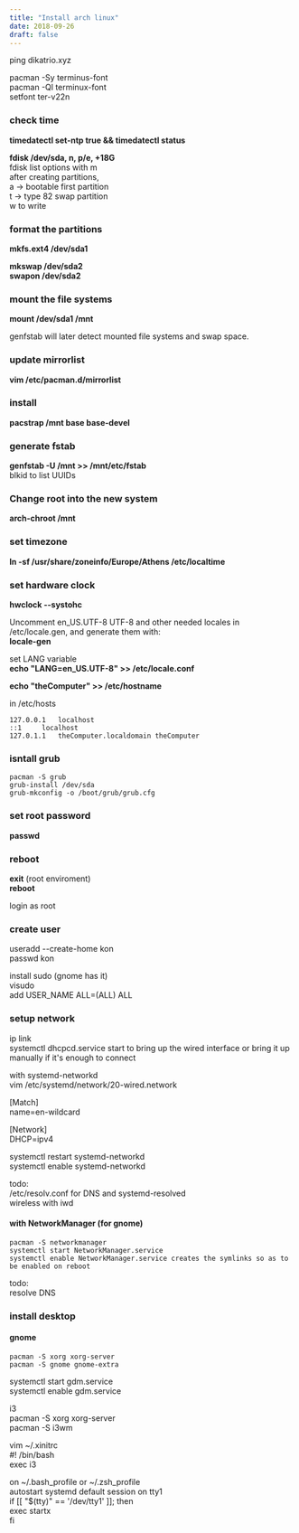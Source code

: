 ```yaml
---
title: "Install arch linux"
date: 2018-09-26
draft: false
---
```


ping dikatrio.xyz

pacman -Sy terminus-font  
pacman -Ql terminux-font  
setfont ter-v22n

### check time  
**timedatectl set-ntp true && timedatectl status**

**fdisk /dev/sda, n, p/e, +18G**  
fdisk list options with m  
after creating partitions,  
a -> bootable first partition  
t -> type 82 swap partition  
w to write

### format the partitions  
**mkfs.ext4 /dev/sda1**

**mkswap /dev/sda2**  
**swapon /dev/sda2**

### mount the file systems  
**mount /dev/sda1 /mnt**

genfstab will later detect mounted file systems and swap space.  

### update mirrorlist  
**vim /etc/pacman.d/mirrorlist**

### install  
**pacstrap /mnt base base-devel**

### generate fstab  
**genfstab -U /mnt >> /mnt/etc/fstab**  
blkid to list UUIDs

### Change root into the new system  
**arch-chroot /mnt**

### set timezone  
**ln -sf /usr/share/zoneinfo/Europe/Athens /etc/localtime**

### set hardware clock  
**hwclock --systohc**

Uncomment en_US.UTF-8 UTF-8 and other needed locales in /etc/locale.gen, and generate them with:  
**locale-gen**

set LANG variable  
**echo "LANG=en_US.UTF-8" >> /etc/locale.conf**

**echo "theComputer" >> /etc/hostname**

in /etc/hosts  
```
127.0.0.1	localhost  
::1		localhost  
127.0.1.1	theComputer.localdomain	theComputer  
```
### isntall grub
```
pacman -S grub  
grub-install /dev/sda  
grub-mkconfig -o /boot/grub/grub.cfg
```

### set root password  
**passwd**

### reboot  
**exit** (root enviroment)  
**reboot**

login as root

### create user
useradd --create-home kon  
passwd kon

install sudo (gnome has it)  
visudo  
add USER_NAME ALL=(ALL) ALL


### setup network  
ip link  
systemctl dhcpcd.service start  to bring up the wired interface or bring it up manually if it's enough to connect

with systemd-networkd   
vim /etc/systemd/network/20-wired.network  

[Match]  
name=en-wildcard  

[Network]  
DHCP=ipv4

systemctl restart systemd-networkd  
systemctl enable systemd-networkd

todo:   
/etc/resolv.conf for DNS and systemd-resolved  
wireless with iwd


#### with NetworkManager (for gnome)  
```
pacman -S networkmanager  
systemctl start NetworkManager.service  
systemctl enable NetworkManager.service creates the symlinks so as to be enabled on reboot
```

todo:  
resolve DNS

### install desktop

#### gnome  
```
pacman -S xorg xorg-server  
pacman -S gnome gnome-extra
```
systemctl start gdm.service  
systemctl enable gdm.service

i3  
pacman -S xorg xorg-server  
pacman -S i3wm

vim ~/.xinitrc  
#! /bin/bash  
exec i3

on ~/.bash_profile or ~/.zsh_profile  
 autostart systemd default session on tty1  
if [[ "$(tty)" == '/dev/tty1' ]]; then  
    exec startx  
fi


